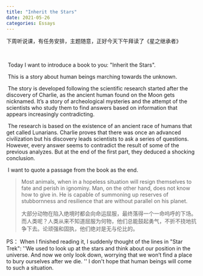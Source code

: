 ```yaml
---
title: "Inherit the Stars"
date: 2021-05-26
categories: Essays
---
```


下周听说课，有任务安排，主题随意，正好今天下午拜读了《星之继承者》

​	<!--more-->

​	Today I want to introduce a book to you: "Inherit the Stars".

​	This is a story about human beings marching towards the unknown.

​	The story is developed following the scientific research started after the discovery of Charlie, as the ancient human found on the Moon gets nicknamed. It’s a story of archeological mysteries and the attempt of the scientists who study them to find answers based on information that appears increasingly contradicting.

​	The research is based on the existence of an ancient race of humans that get called Lunarians. Charlie proves that there was once an advanced civilization but his discovery leads scientists to ask a series of questions. However, every answer seems to contradict the result of some of the previous analyzes. But at the end of the first part, they deduced a shocking conclusion.

​	I want to quote a passage from the book as the end. 

> Most animals, when in a hopeless situation will resign themselves to fate and perish in ignominy. Man, on the other hand, does not know how to give in. He is capable of summoning up reserves of stubbornness and resilience that are without parallel on his planet. 
>
> 大部分动物在陷入绝境时都会向命运屈服，最终落得一个一命呜呼的下场。而人类呢？人类从来不知道屈服为何物，他们总能鼓起勇气，不折不挠地抗争下去。论顽强和固执，他们绝对是无与伦比的。

PS： When I finished reading it, I suddenly thought of the lines in "Star Trek": ''We used to look up at the stars and think about our position in the universe. And now we only look down, worrying that we won’t find a place to bury ourselves after we die. '' I don't hope that human beings will come to such a situation.

